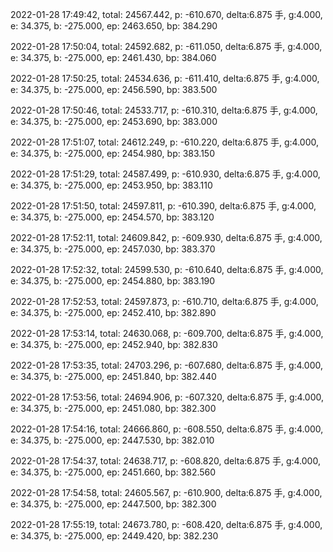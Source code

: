 2022-01-28 17:49:42, total: 24567.442, p: -610.670, delta:6.875 手, g:4.000, e: 34.375, b: -275.000, ep: 2463.650, bp: 384.290

2022-01-28 17:50:04, total: 24592.682, p: -611.050, delta:6.875 手, g:4.000, e: 34.375, b: -275.000, ep: 2461.430, bp: 384.060

2022-01-28 17:50:25, total: 24534.636, p: -611.410, delta:6.875 手, g:4.000, e: 34.375, b: -275.000, ep: 2456.590, bp: 383.500

2022-01-28 17:50:46, total: 24533.717, p: -610.310, delta:6.875 手, g:4.000, e: 34.375, b: -275.000, ep: 2453.690, bp: 383.000

2022-01-28 17:51:07, total: 24612.249, p: -610.220, delta:6.875 手, g:4.000, e: 34.375, b: -275.000, ep: 2454.980, bp: 383.150

2022-01-28 17:51:29, total: 24587.499, p: -610.930, delta:6.875 手, g:4.000, e: 34.375, b: -275.000, ep: 2453.950, bp: 383.110

2022-01-28 17:51:50, total: 24597.811, p: -610.390, delta:6.875 手, g:4.000, e: 34.375, b: -275.000, ep: 2454.570, bp: 383.120

2022-01-28 17:52:11, total: 24609.842, p: -609.930, delta:6.875 手, g:4.000, e: 34.375, b: -275.000, ep: 2457.030, bp: 383.370

2022-01-28 17:52:32, total: 24599.530, p: -610.640, delta:6.875 手, g:4.000, e: 34.375, b: -275.000, ep: 2454.880, bp: 383.190

2022-01-28 17:52:53, total: 24597.873, p: -610.710, delta:6.875 手, g:4.000, e: 34.375, b: -275.000, ep: 2452.410, bp: 382.890

2022-01-28 17:53:14, total: 24630.068, p: -609.700, delta:6.875 手, g:4.000, e: 34.375, b: -275.000, ep: 2452.940, bp: 382.830

2022-01-28 17:53:35, total: 24703.296, p: -607.680, delta:6.875 手, g:4.000, e: 34.375, b: -275.000, ep: 2451.840, bp: 382.440

2022-01-28 17:53:56, total: 24694.906, p: -607.320, delta:6.875 手, g:4.000, e: 34.375, b: -275.000, ep: 2451.080, bp: 382.300

2022-01-28 17:54:16, total: 24666.860, p: -608.550, delta:6.875 手, g:4.000, e: 34.375, b: -275.000, ep: 2447.530, bp: 382.010

2022-01-28 17:54:37, total: 24638.717, p: -608.820, delta:6.875 手, g:4.000, e: 34.375, b: -275.000, ep: 2451.660, bp: 382.560

2022-01-28 17:54:58, total: 24605.567, p: -610.900, delta:6.875 手, g:4.000, e: 34.375, b: -275.000, ep: 2447.500, bp: 382.300

2022-01-28 17:55:19, total: 24673.780, p: -608.420, delta:6.875 手, g:4.000, e: 34.375, b: -275.000, ep: 2449.420, bp: 382.230